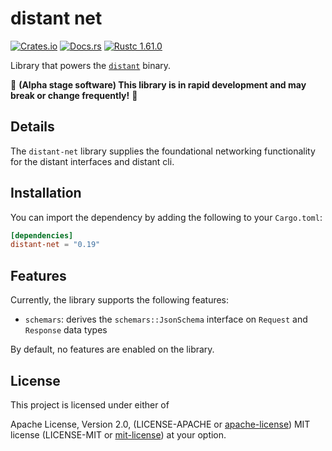 # distant net

[![Crates.io][distant_crates_img]][distant_crates_lnk] [![Docs.rs][distant_doc_img]][distant_doc_lnk] [![Rustc 1.61.0][distant_rustc_img]][distant_rustc_lnk]

[distant_crates_img]: https://img.shields.io/crates/v/distant-net.svg
[distant_crates_lnk]: https://crates.io/crates/distant-net
[distant_doc_img]: https://docs.rs/distant-net/badge.svg
[distant_doc_lnk]: https://docs.rs/distant-net
[distant_rustc_img]: https://img.shields.io/badge/distant_net-rustc_1.61+-lightgray.svg
[distant_rustc_lnk]: https://blog.rust-lang.org/2022/05/19/Rust-1.61.0.html

Library that powers the [`distant`](https://github.com/chipsenkbeil/distant)
binary.

🚧 **(Alpha stage software) This library is in rapid development and may break or change frequently!** 🚧

## Details

The `distant-net` library supplies the foundational networking functionality
for the distant interfaces and distant cli.

## Installation

You can import the dependency by adding the following to your `Cargo.toml`:

```toml
[dependencies]
distant-net = "0.19"
```

## Features

Currently, the library supports the following features:

- `schemars`: derives the `schemars::JsonSchema` interface on `Request`
  and `Response` data types

By default, no features are enabled on the library.

## License

This project is licensed under either of

Apache License, Version 2.0, (LICENSE-APACHE or
[apache-license][apache-license]) MIT license (LICENSE-MIT or
[mit-license][mit-license]) at your option.

[apache-license]: http://www.apache.org/licenses/LICENSE-2.0
[mit-license]: http://opensource.org/licenses/MIT
